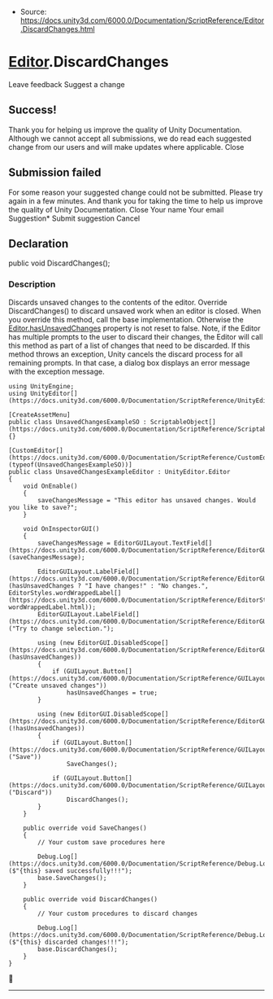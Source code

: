 * Source: https://docs.unity3d.com/6000.0/Documentation/ScriptReference/Editor.DiscardChanges.html

#  [Editor](https://docs.unity3d.com/6000.0/Documentation/ScriptReference/Editor.html).DiscardChanges
Leave feedback
Suggest a change
## Success!
Thank you for helping us improve the quality of Unity Documentation. Although we cannot accept all submissions, we do read each suggested change from our users and will make updates where applicable.
Close
## Submission failed
For some reason your suggested change could not be submitted. Please <a>try again</a> in a few minutes. And thank you for taking the time to help us improve the quality of Unity Documentation.
Close
Your name Your email Suggestion* Submit suggestion
Cancel
## Declaration
public void DiscardChanges(); 
### Description
Discards unsaved changes to the contents of the editor.
Override DiscardChanges() to discard unsaved work when an editor is closed. When you override this method, call the base implementation. Otherwise the [Editor.hasUnsavedChanges](https://docs.unity3d.com/6000.0/Documentation/ScriptReference/Editor-hasUnsavedChanges.html) property is not reset to false. Note, if the Editor has multiple prompts to the user to discard their changes, the Editor will call this method as part of a list of changes that need to be discarded. If this method throws an exception, Unity cancels the discard process for all remaining prompts. In that case, a dialog box displays an error message with the exception message.
```
using UnityEngine;
using UnityEditor[](https://docs.unity3d.com/6000.0/Documentation/ScriptReference/UnityEditor.html);  
  
[CreateAssetMenu]
public class UnsavedChangesExampleSO : ScriptableObject[](https://docs.unity3d.com/6000.0/Documentation/ScriptReference/ScriptableObject.html)
{}  
  
[CustomEditor[](https://docs.unity3d.com/6000.0/Documentation/ScriptReference/CustomEditor.html)(typeof(UnsavedChangesExampleSO))]
public class UnsavedChangesExampleEditor : UnityEditor.Editor
{
    void OnEnable()
    {
        saveChangesMessage = "This editor has unsaved changes. Would you like to save?";
    }  
  
    void OnInspectorGUI()
    {
        saveChangesMessage = EditorGUILayout.TextField[](https://docs.unity3d.com/6000.0/Documentation/ScriptReference/EditorGUILayout.TextField.html)(saveChangesMessage);  
  
        EditorGUILayout.LabelField[](https://docs.unity3d.com/6000.0/Documentation/ScriptReference/EditorGUILayout.LabelField.html)(hasUnsavedChanges ? "I have changes!" : "No changes.", EditorStyles.wordWrappedLabel[](https://docs.unity3d.com/6000.0/Documentation/ScriptReference/EditorStyles-wordWrappedLabel.html));
        EditorGUILayout.LabelField[](https://docs.unity3d.com/6000.0/Documentation/ScriptReference/EditorGUILayout.LabelField.html)("Try to change selection.");  
  
        using (new EditorGUI.DisabledScope[](https://docs.unity3d.com/6000.0/Documentation/ScriptReference/EditorGUI.DisabledScope.html)(hasUnsavedChanges))
        {
            if (GUILayout.Button[](https://docs.unity3d.com/6000.0/Documentation/ScriptReference/GUILayout.Button.html)("Create unsaved changes"))
                hasUnsavedChanges = true;
        }  
  
        using (new EditorGUI.DisabledScope[](https://docs.unity3d.com/6000.0/Documentation/ScriptReference/EditorGUI.DisabledScope.html)(!hasUnsavedChanges))
        {
            if (GUILayout.Button[](https://docs.unity3d.com/6000.0/Documentation/ScriptReference/GUILayout.Button.html)("Save"))
                SaveChanges();  
  
            if (GUILayout.Button[](https://docs.unity3d.com/6000.0/Documentation/ScriptReference/GUILayout.Button.html)("Discard"))
                DiscardChanges();
        }
    }  
  
    public override void SaveChanges()
    {
        // Your custom save procedures here  
  
        Debug.Log[](https://docs.unity3d.com/6000.0/Documentation/ScriptReference/Debug.Log.html)($"{this} saved successfully!!!");
        base.SaveChanges();
    }  
  
    public override void DiscardChanges()
    {
        // Your custom procedures to discard changes  
  
        Debug.Log[](https://docs.unity3d.com/6000.0/Documentation/ScriptReference/Debug.Log.html)($"{this} discarded changes!!!");
        base.DiscardChanges();
    }
}

```

* * *
